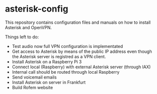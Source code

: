 # asterisk-config
This repository contains configuration files and manuals on how to install Asterisk and OpenVPN.

Things left to do:
- Test audio now full VPN configuration is implementated
- Get access to Asterisk by means of the public IP address even though the Asterisk server is registred as a VPN client.
- Install Asterisk on a Raspberry Pi 3
- Connect local (Raspberry) with external Asterisk server (through IAX)
- Internal call should be routed through local Raspberry
- Send voicemail emails
- Install Asterisk on server in Frankfurt
- Build Rofem website
